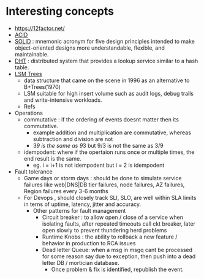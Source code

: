 # Interesting concepts
- https://12factor.net/
- [ACID](https://en.wikipedia.org/wiki/ACID)
- [SOLID](https://en.wikipedia.org/wiki/SOLID) : mnemonic acronym for five design principles intended to make object-oriented designs more understandable, flexible, and maintainable.
- [DHT](https://en.wikipedia.org/wiki/Distributed_hash_table) :  distributed system that provides a lookup service similar to a hash table.
- [LSM Trees](https://en.wikipedia.org/wiki/Log-structured_merge-tree)
  - data structure that came on the scene in 1996 as an alternative to B+Trees(1970)
  - LSM suitable for high insert volume such as audit logs, debug trails and write-intensive workloads.
  - Refs
- Operations
  - commutative : if the ordering of events doesnt matter then its commutative.
    - example addition and multiplication are commutative, whereas subtraction and division are not
    - 3*9 is the same as 9*3 but 9/3 is not the same as 3/9
  - idempodent: where if the opertaion runs once or multiple times, the end result is the same.
    - eg. i = i+1 is not idempodent but i = 2 is idempodent
- Fault tolerance
  - Game days or storm days : should be done to simulate service failures like web|DNS|DB tier failures, node failures, AZ failures, Region failures every 3-6 months
  - For Devops , should closely track SLI, SLO, are well within SLA limits in terns of uptime, latency, jitter and accuracy.
    - Other patterns for fault management
      - Circuit breaker : to allow open / close of a service when isolating faults, after repeated timeouts call ckt breaker, later open slowly to prevent thundering herd problems
      - Runtime Knobs : the ability to rollback a new feature / behavior in production to RCA issues
      - Dead letter Queue: when a msg in msgq cant be processed for some reason say due to exception, then push into a dead letter DB / mortician database.
        - Once problem & fix is identified, republish the event.     
